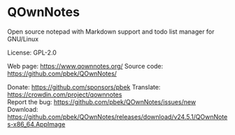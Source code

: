 # QOwnNotes

Open source notepad with Markdown support and todo list manager for GNU/Linux

License: GPL-2.0

Web page: https://www.qownnotes.org/
Source code: https://github.com/pbek/QOwnNotes/

Donate: https://github.com/sponsors/pbek
Translate: https://crowdin.com/project/qownnotes  
Report the bug: https://github.com/pbek/QOwnNotes/issues/new  
Download: https://github.com/pbek/QOwnNotes/releases/download/v24.5.1/QOwnNotes-x86_64.AppImage

